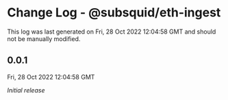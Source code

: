 # Change Log - @subsquid/eth-ingest

This log was last generated on Fri, 28 Oct 2022 12:04:58 GMT and should not be manually modified.

## 0.0.1
Fri, 28 Oct 2022 12:04:58 GMT

_Initial release_

